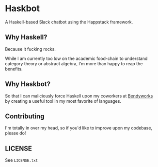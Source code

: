 # Haskbot

A Haskell-based Slack chatbot using the Happstack framework.

## Why Haskell?

Because it fucking rocks.

While I am currently too low on the academic food-chain to understand category
theory or abstract algebra, I'm more than happy to reap the benefits.

## Why Haskbot?

So that I can maliciously force Haskell upon my coworkers at
[Bendyworks](http://bendyworks.com) by creating a useful tool in my most
favorite of languages.

## Contributing

I'm totally in over my head, so if you'd like to improve upon my codebase,
please do!

## LICENSE

See `LICENSE.txt`

